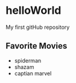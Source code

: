 # helloWorld
My first gitHub repository


## Favorite Movies

- spiderman
- shazam
- captian marvel
